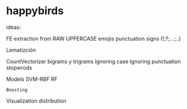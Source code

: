 # happybirds

ideas:

FE extraction from RAW
	UPPERCASE
	emojis
	punctuation signs (!;?;...;..)

Lematizción

CountVectorizer bigrams y trigrams
	Ignoring case
	Ignoring punctuation
	stopwrods



Models
	SVM-RBF
	RF

	Boosting


Visualization
	distribution 

